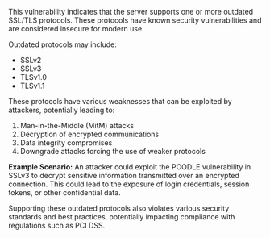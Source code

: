 This vulnerability indicates that the server supports one or more outdated SSL/TLS protocols. These protocols have known security vulnerabilities and are considered insecure for modern use.

Outdated protocols may include:
- SSLv2
- SSLv3
- TLSv1.0
- TLSv1.1

These protocols have various weaknesses that can be exploited by attackers, potentially leading to:

1. Man-in-the-Middle (MitM) attacks
2. Decryption of encrypted communications
3. Data integrity compromises
4. Downgrade attacks forcing the use of weaker protocols

**Example Scenario:**
An attacker could exploit the POODLE vulnerability in SSLv3 to decrypt sensitive information transmitted over an encrypted connection. This could lead to the exposure of login credentials, session tokens, or other confidential data.

Supporting these outdated protocols also violates various security standards and best practices, potentially impacting compliance with regulations such as PCI DSS.